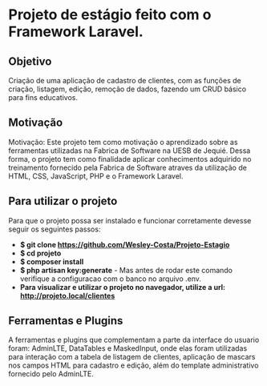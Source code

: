 # Projeto de estágio feito com o Framework Laravel.

## Objetivo 
Criação de uma aplicação de cadastro de clientes, com as funções de criação, listagem, edição, remoção de dados, fazendo um CRUD básico para fins educativos.

## Motivação
Motivação: Este projeto tem como motivação o aprendizado sobre as ferramentas utilizadas na Fabrica de Software na UESB de Jequié. Dessa forma, o projeto tem como finalidade aplicar conhecimentos adquirido no treinamento fornecido pela Fabrica de Software atraves da utilização de HTML, CSS, JavaScript, PHP e o Framework Laravel.

## Para utilizar o projeto
Para que o projeto possa ser instalado e funcionar corretamente devesse seguir os seguintes passos:

- **$ git clone https://github.com/Wesley-Costa/Projeto-Estagio**
- **$ cd projeto**
- **$ composer install**
- **$ php artisan key:generate** - Mas antes de rodar este comando verifique a configuracao com o banco no arquivo .env. 
- **Para visualizar e utilizar o projeto no navegador, utilize a url: http://projeto.local/clientes**

## Ferramentas e Plugins
A ferramentas e plugins que complementam a parte da interface do usuario foram: AdminLTE, DataTables e MaskedInput, onde elas foram utilizadas para interação com a tabela de listagem de clientes, aplicação de mascars nos campos HTML para cadastro e edição, além do template administrativo fornecido pelo AdminLTE.

